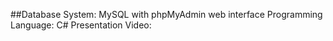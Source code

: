 ##Database System: MySQL with phpMyAdmin web interface
Programming Language: C#
Presentation Video:
